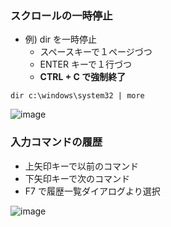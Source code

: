### スクロールの一時停止

- 例) dir を一時停止
  - スペースキーで１ページづつ
  - ENTER キーで１行づつ
  - **CTRL + C で強制終了**
```
dir c:\windows\system32 | more
```
![image](https://github.com/winofsql/subject/assets/1501327/4c393d6c-eacf-490c-9f58-7978979ffb2f)

### 入力コマンドの履歴

- 上矢印キーで以前のコマンド
- 下矢印キーで次のコマンド
- F7 で履歴一覧ダイアログより選択

![image](https://github.com/winofsql/subject/assets/1501327/137a3f43-fe42-422c-af9f-790e4da21c9a)

